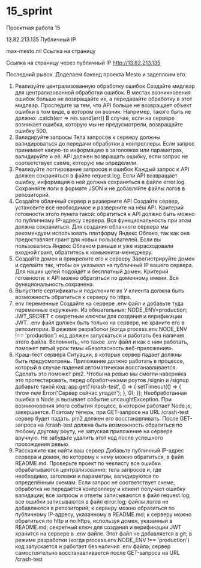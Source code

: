 # 15_sprint

Проектная работа 15

13.82.213.135 Публичный IP 

max-mesto.ml Cсылка на страницу

Ссылка на страницу через публичный IP http://13.82.213.135

Последний рывок. Доделаем бэкенд проекта Mesto и задеплоим его.
1. Реализуйте централизованную обработку ошибок
Создайте мидлвэр для централизованной обработки ошибок. В местах возникновения ошибок больше не возвращайте их, а передавайте обработку в этот мидлвэр.
Проследите за тем, что API больше не возвращает объект ошибки в том виде, в котором он возник. Например, такого быть не должно:
.catch(err => res.send(err))
В случае, если на сервере возникает ошибка, которую мы не предусмотрели, возвращайте ошибку 500.
2. Валидируйте запросы
Тела запросов к серверу должны валидироваться до передачи обработки в контроллеры. Если запрос принимает какую-то информацию в заголовках или параметрах, валидируйте и её.
API должен возвращать ошибку, если запрос не соответствует схеме, которую мы определили.
3. Реализуйте логгирование запросов и ошибок
Каждый запрос к API должен сохраняться в файле request.log. Если API возвращает ошибку, информация о ней должна сохраняться в файле error.log.
Сохраняйте логи в формате JSON и не добавляйте файлы логов в репозиторий.
4. Создайте облачный сервер и разверните API
Создайте сервер, установите всё необходимое и разверните на нём API.
Критерий готовности этого пункта такой: обратиться к API должно быть можно по публичному IP-адресу сервера. Вся функциональность при этом должна сохраниться.
Для создания облачного сервера мы рекомендуем использовать платформу Яндекс Облако, так как она предоставляет грант для новых пользователей. Если вы пользовались Яндекс Облаком раньше и уже израсходовали входной грант, обратитесь к комьюнити-менеджеру.
5. Создайте домен и прикрепите его к серверу
Зарегистрируйте домен и сделайте так, чтобы он указывал на публичный IP вашего сервера. Для наших целей подойдёт и бесплатный домен.
Критерий готовности: к API можно обратиться по доменному имени. Вся функциональность сохранена.
6. Выпустите сертификаты и подключите их
У клиента должна быть возможность обратиться к серверу по https.
7. env переменные
Создайте на сервере .env файл и добавьте туда переменные окружения. Из обязательных:
NODE_ENV=production;
JWT_SECRET с секретным ключом для создания и верификации JWT.
.env файл должен быть только на сервере, не храните его в репозитории. В режиме разработки (когда process.env.NODE_ENV !== 'production') код должен запускаться и работать без наличия этого файла.
Вспомнить, что такое .env файл и как с ним работать, поможет пятый урок темы «Безопасность веб-приложения».
8. Краш-тест сервера
Ситуации, в которых сервер падает должны быть предусмотрены. Приложение должно работать в процессе, который в случае падения автоматически восстанавливается. Сделать это поможет pm2.
Чтобы на ревью мы смогли наверняка это протестировать, перед обработчиками роутов /signin и /signup добавьте такой код:
app.get('/crash-test', () => {
    setTimeout(() => {
        throw new Error('Сервер сейчас упадёт');
    }, 0);
});
Необработанная ошибка в Node.js вызывает событие uncaughtException. При возникновения этого события процесс, в котором работает Node.js, завершается. Поэтому теперь, при GET-запросе на URL /crash-test сервер будет падать. pm2 должен его восстанавливать. После GET-запроса на /crash-test должна быть возможность обратиться по любому другому роуту, не запуская приложение на сервере вручную.
Не забудьте удалить этот код после успешного прохождения ревью.
9. Расскажите как найти ваш сервер
Добавьте публичный IP-адрес сервера и домен, по которому к нему можно обратиться, в файл README.md.
Проверьте проект по чеклисту
все ошибки обрабатываются централизованно;
тела запросов и, где необходимо, заголовки и параметры, валидируются по определённым схемам. Если запрос не соответствует схеме, обработка не передаётся контроллеру и клиент получает ошибку валидации;
все запросы и ответы записываются в файл request.log;
все ошибки записываются в файл error.log;
файлы логов не добавляются в репозиторий;
к серверу можно обратиться по публичному IP-адресу, указанному в README.md;
к серверу можно обратиться по http и по https, используя домен, указанный в README.md;
секретный ключ для создания и верификации JWT хранится на сервере в .env файле. Этот файл не добавляется в git;
в режиме разработки (когда process.env.NODE_ENV !== 'production') код запускается и работает без наличия .env файла;
сервер самостоятельно восстанавливается после GET-запроса на URL /crash-test
